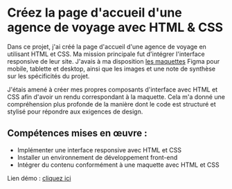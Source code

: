 # Créez la page d'accueil d'une agence de voyage avec HTML & CSS

Dans ce projet, j'ai créé la page d'accueil d'une agence de voyage en utilisant HTML et CSS. Ma mission principale fut d'intégrer l'interface responsive de leur site. J'avais à ma disposition [les maquettes](https://github.com/cheikh-mbacke/creez-la-page-daccueil-dune-agence-de-voyage-avec-html-css/tree/main/maquette) Figma pour mobile, tablette et desktop, ainsi que les images et une note de synthèse sur les spécificités du projet.

J'étais amené à créer mes propres composants d'interface avec HTML et CSS afin d'avoir un rendu correspondant à la maquette. Cela m'a donné une compréhension plus profonde de la manière dont le code est structuré et stylisé pour répondre aux exigences de design.

## Compétences mises en œuvre :

- Implémenter une interface responsive avec HTML et CSS
- Installer un environnement de développement front-end
- Intégrer du contenu conformément à une maquette avec HTML et CSS

Lien démo : [cliquez ici](https://cheikh-mbacke.github.io/creez_la_page_daccueil_dune_agence_de_voyage_avec_html_css/)
